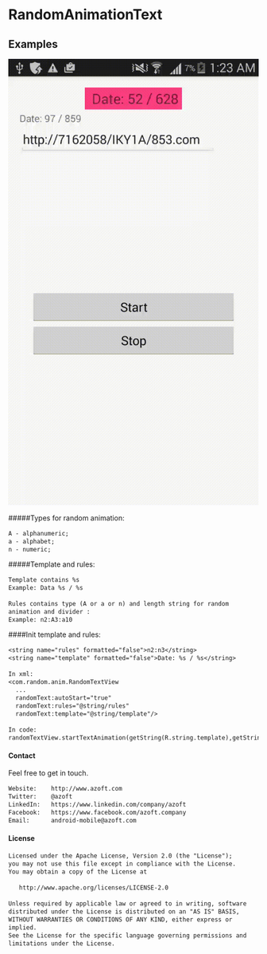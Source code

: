 # RandomAnimationText

## Examples

![Example](resources/random_anim_text.gif "working example")

#####Types for random animation:
```
A - alphanumeric;
a - alphabet;
n - numeric;
```
#####Template and rules:
```
Template contains %s 
Example: Data %s / %s 

Rules contains type (A or a or n) and length string for random animation and divider : 
Example: n2:A3:a10
```

####Init template and rules:
```
<string name="rules" formatted="false">n2:n3</string>
<string name="template" formatted="false">Date: %s / %s</string>

In xml:
<com.random.anim.RandomTextView
  ...
  randomText:autoStart="true"
  randomText:rules="@string/rules"
  randomText:template="@string/template"/>

In code:
randomTextView.startTextAnimation(getString(R.string.template),getString(R.string.rules));
```

#### Contact ####

Feel free to get in touch.

    Website:    http://www.azoft.com
    Twitter:    @azoft
    LinkedIn:   https://www.linkedin.com/company/azoft
    Facebook:   https://www.facebook.com/azoft.company
    Email:      android-mobile@azoft.com

#### License ####

    Licensed under the Apache License, Version 2.0 (the "License");
    you may not use this file except in compliance with the License.
    You may obtain a copy of the License at

       http://www.apache.org/licenses/LICENSE-2.0

    Unless required by applicable law or agreed to in writing, software
    distributed under the License is distributed on an "AS IS" BASIS,
    WITHOUT WARRANTIES OR CONDITIONS OF ANY KIND, either express or implied.
    See the License for the specific language governing permissions and
    limitations under the License.
